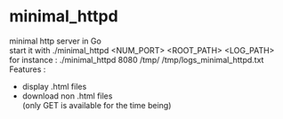 # minimal_httpd
minimal http server in Go<br>
start it with ./minimal_httpd <NUM_PORT> <ROOT_PATH> <LOG_PATH><br>
for instance :
./minimal_httpd 8080 /tmp/ /tmp/logs_minimal_httpd.txt<br>
Features :
  - display .html files
  - download non .html files <br>
(only GET is available for the time being)
 
